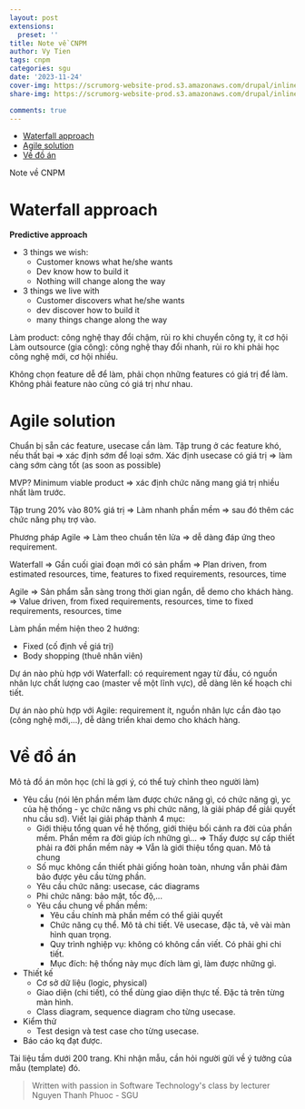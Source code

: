 ```yaml
---
layout: post
extensions:
  preset: ''
title: Note về CNPM
author: Vy Tien
tags: cnpm
categories: sgu
date: '2023-11-24'
cover-img: https://scrumorg-website-prod.s3.amazonaws.com/drupal/inline-images/2023-09/scrum-framework-9.29.23.png
share-img: https://scrumorg-website-prod.s3.amazonaws.com/drupal/inline-images/2023-09/scrum-framework-9.29.23.png

comments: true
---
```



<ul>
<li><a href="#waterfall-approach">Waterfall approach</a></li>
<li><a href="#agile-solution">Agile solution</a></li>
<li><a href="#về-đồ-án">Về đồ án</a></li>
</ul>


Note về CNPM

# Waterfall approach
**Predictive approach**
- 3 things we wish:
	- Customer knows what he/she wants
	- Dev know how to build it
	- Nothing will change along the way
- 3 things we live with
	- Customer discovers what he/she wants
	- dev discover how to build it
	- many things change along the way

Làm product: công nghệ thay đổi chậm, rủi ro khi chuyển công ty, ít cơ hội
Làm outsource (gia công): công nghệ thay đổi nhanh, rủi ro khi phải học công nghệ mới, cơ hội nhiều.

Không chọn feature dễ để làm, phải chọn những features có giá trị để làm. Không phải feature nào cũng có giá trị như nhau.

# Agile solution

Chuẩn bị sẵn các feature, usecase cần làm.
Tập trung ở các feature khó, nếu thất bại ⇒ xác định sớm để loại sớm. Xác định usecase có giá trị ⇒ làm càng sớm càng tốt (as soon as possible)

MVP? Minimum viable product ⇒ xác định chức năng mang giá trị nhiều nhất làm trước.

Tập trung 20% vào 80% giá trị ⇒ Làm nhanh phần mềm ⇒ sau đó thêm các chức năng phụ trợ vào.

Phương pháp Agile ⇒ Làm theo chuẩn tên lửa ⇒ dễ dàng đáp ứng theo requirement.

Waterfall ⇒ Gần cuối giai đoạn mới có sản phẩm ⇒ Plan driven, from estimated resources, time, features to fixed requirements, resources, time

Agile ⇒ Sản phẩm sẵn sàng trong thời gian ngắn, dễ demo cho khách hàng. ⇒ Value driven, from fixed requirements, resources, time to fixed requirements, resources, time

Làm phần mềm hiện theo 2 hướng:
- Fixed (cố định về giá trị)
- Body shopping (thuê nhân viên)

Dự án nào phù hợp với Waterfall: có requirement ngay từ đầu, có nguồn nhân lực chất lượng cao (master về một lĩnh vực), dễ dàng lên kế hoạch chi tiết.

Dự án nào phù hợp với Agile: requirement ít, nguồn nhân lực cần đào tạo (công nghệ mới,...), dễ dàng triển khai demo cho khách hàng.

# Về đồ án

Mô tả đồ án môn học (chỉ là gợi ý, có thể tuỳ chỉnh theo người làm)

- Yêu cầu (nói lên phần mềm làm được chức năng gì, có chức năng gì, yc của hệ thống - yc chức năng vs phi chức năng, là giải pháp để giải quyết nhu cầu sd). Viết lại giải pháp thành 4 mục:
	- Giới thiệu tổng quan về hệ thống, giới thiệu bối cảnh ra đời của phần mềm. Phần mềm ra đời giúp ích những gì... ⇒ Thấy được sự cấp thiết phải ra đời phần mềm này ⇒ Vẫn là giới thiệu tổng quan. Mô tả chung
	- Số mục không cần thiết phải giống hoàn toàn, nhưng vẫn phải đảm bảo được yêu cầu từng phần.
	- Yêu cầu chức năng: usecase, các diagrams
	- Phi chức năng: bảo mật, tốc độ,...
	- Yêu cầu chung về phần mềm: 
		- Yêu cầu chính mà phần mềm có thể giải quyết
		- Chức năng cụ thể. Mô tả chi tiết. Vẽ usecase, đặc tả, vẽ vài màn hình quan trọng.
		- Quy trình nghiệp vụ: không có không cần viết. Có phải ghi chi tiết.
		- Mục đích: hệ thống này mục đích làm gì, làm được những gì.
- Thiết kế 
	- Cơ sở dữ liệu (logic, physical)
	- Giao diện (chi tiết), có thể dùng giao diện thực tế. Đặc tả trên từng màn hình.
	- Class diagram, sequence diagram cho từng usecase.
- Kiểm thử
	- Test design và test case cho từng usecase.
- Báo cáo kq đạt được.

Tài liệu tầm dưới 200 trang.
Khi nhận mẫu, cần hỏi người gửi về ý tưởng của mẫu (template) đó.

> Written with passion in Software Technology's class by lecturer Nguyen Thanh Phuoc - SGU

